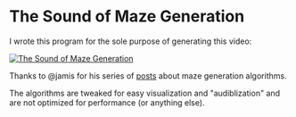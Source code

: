 # The Sound of Maze Generation
I wrote this program for the sole purpose of generating this video:

[![The Sound of Maze Generation](https://img.youtube.com/vi/p3mymCWzhV8/0.jpg)](https://www.youtube.com/watch?v=p3mymCWzhV8)

Thanks to @jamis for his series of [posts](http://weblog.jamisbuck.org/2011/2/7/maze-generation-algorithm-recap) about maze generation algorithms.

The algorithms are tweaked for easy visualization and "audiblization" and are not optimized for performance (or anything else).